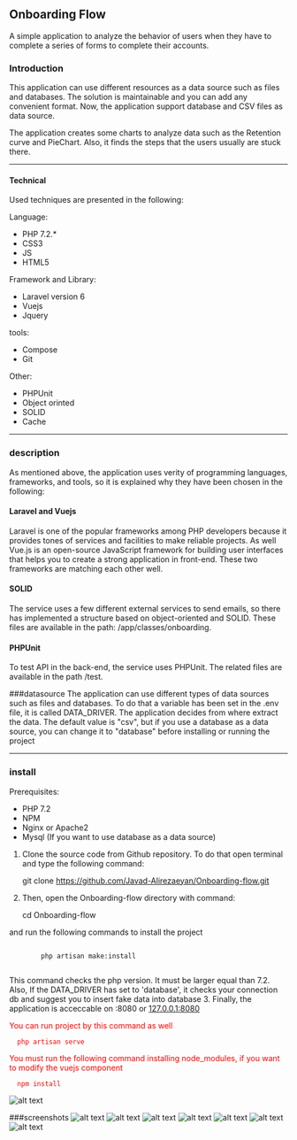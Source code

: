 
<h2>Onboarding Flow</h2>

A simple application to analyze the behavior of users when they have to complete a series of forms to complete their accounts.


<h3>Introduction</h3>
   This application can use different resources as a data source such as files and databases. The solution is maintainable and you can add any convenient format. Now, the application support database and CSV files as data source.
 
   The application creates some charts to analyze data such as the Retention curve and PieChart. Also, it finds the steps 
   that the users usually are stuck there.
   
   
 <hr/>
<h4> Technical</h4>  
Used techniques are presented in the following:

Language:
<ul>
<li>PHP 7.2.*</li>
<li>CSS3</li>
<li>JS</li>
<li>HTML5</li>
</ul>

Framework and Library:
<ul>
<li>Laravel version 6</li>
<li>Vuejs</li>
<li>Jquery</li>
</ul>

tools:
<ul>
<li>Compose</li>
<li>Git</li>
</ul>

Other:
<ul>
<li>PHPUnit</li>
<li>Object orinted</li>
<li>SOLID</li>
<li>Cache</li>
</ul>

<hr />

<h3>description</h3>

As mentioned above, the application uses verity of programming languages, frameworks, and tools, so it is 
explained why they have been chosen in the following:

<h4>Laravel and Vuejs</h4>

 Laravel is one of the popular frameworks among PHP developers because it provides tones of services and facilities to make reliable projects. As well Vue.js is an open-source JavaScript framework for building user interfaces that helps you to create a strong application in front-end. These two frameworks are matching each other well.
 
<h4>SOLID</h4>

The service uses a few different external services to send emails, so there has implemented a structure based on object-oriented 
and SOLID. These files are available in the path: /app/classes/onboarding.

<h4>PHPUnit</h4>

To test API in the back-end, the service uses PHPUnit. The related files are available in the path /test. 

###datasource
The application can use different types of data sources such as files and databases. To do that a variable has been set in the .env file, it is called DATA_DRIVER.
The application decides from where extract the data. The default value is "csv", but if you use a database as a 
data source, you can change it to "database" before installing or running the project

 <hr/>
 
<h3>install</h3> 

 Prerequisites:
  <ul>
    <li>PHP 7.2</li>
    <li>NPM</li>
    <li>Nginx or Apache2</li>
    <li>Mysql (If you want to use database as a data source)</li>
  </ul>
 
 1. Clone the source code from Github repository. To do that open terminal and type the following command:
  
  
 
    git clone https://github.com/Javad-Alirezaeyan/Onboarding-flow.git
    
          
 2. Then, open the Onboarding-flow directory with command: 
 

     cd Onboarding-flow 
     
     
  
  and run the following commands to install the project 
    
  <code>
        php artisan make:install
  </code>
  
  This command checks the php version. It must be larger equal than  7.2. Also, 
  If the DATA_DRIVER has set to 'database', it checks your connection db and suggest you to insert fake data into database
  3. Finally, the application is acceccable on <your-ip>:8080 or 
  <a target="_blank" href="http://127.0.0.1:8080">127.0.0.1:8080</a>
  
  
  <div style="color:red">You can run project by this command as well
    
    
      php artisan serve
  
   You must run the following command  installing node_modules, if you want to modify the vuejs component 
     
       
      npm install
       
   </div>
  
   ![alt text](https://github.com/Javad-Alirezaeyan/Onboarding-flow/blob/master/screenshots/install.png)
   

###screenshots
   ![alt text](https://github.com/Javad-Alirezaeyan/Onboarding-flow/blob/master/screenshots/upload1.png)
   ![alt text](https://github.com/Javad-Alirezaeyan/Onboarding-flow/blob/master/screenshots/upload2.png)
   ![alt text](https://github.com/Javad-Alirezaeyan/Onboarding-flow/blob/master/screenshots/RetentionWeekly.png)
   ![alt text](https://github.com/Javad-Alirezaeyan/Onboarding-flow/blob/master/screenshots/RetentionMonthly.png)
   ![alt text](https://github.com/Javad-Alirezaeyan/Onboarding-flow/blob/master/screenshots/RetentionDaily.png)
   ![alt text](https://github.com/Javad-Alirezaeyan/Onboarding-flow/blob/master/screenshots/Analysis.png)
   ![alt text](https://github.com/Javad-Alirezaeyan/Onboarding-flow/blob/master/screenshots/PieChart.png)
   